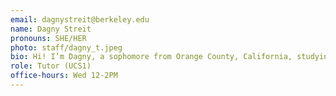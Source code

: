 ```yaml
---
email: dagnystreit@berkeley.edu
name: Dagny Streit
pronouns: SHE/HER
photo: staff/dagny_t.jpeg
bio: Hi! I’m Dagny, a sophomore from Orange County, California, studying applied mathematics and computer science. Outside of class, I enjoy baking, reading, gardening, and traveling!
role: Tutor (UCS1)
office-hours: Wed 12-2PM
---
```

